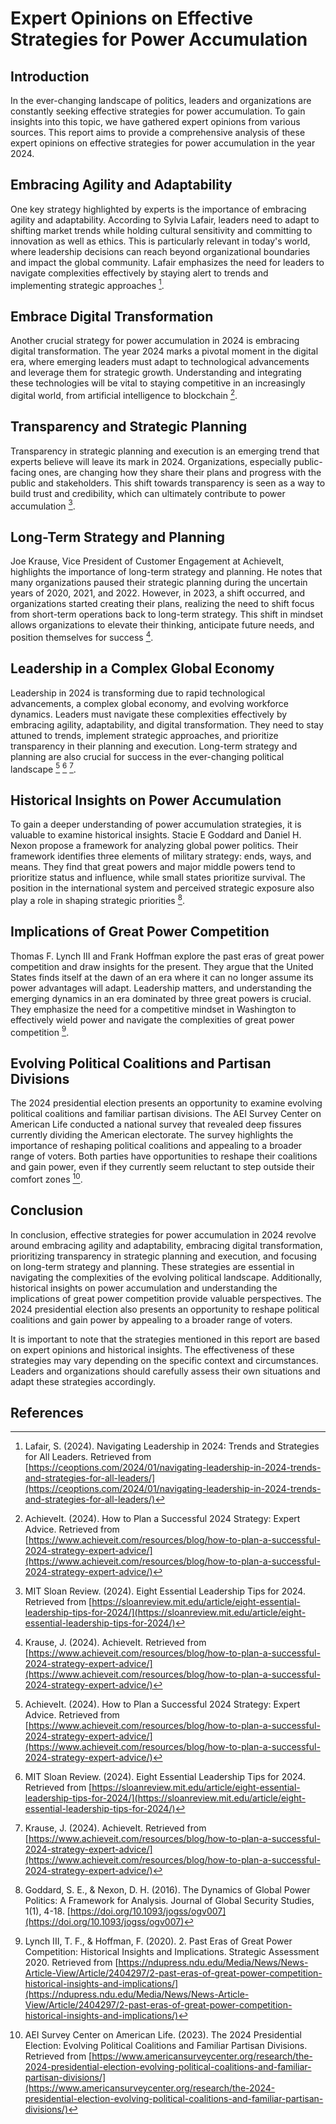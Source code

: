 # Expert Opinions on Effective Strategies for Power Accumulation

## Introduction

In the ever-changing landscape of politics, leaders and organizations are constantly seeking effective strategies for power accumulation. To gain insights into this topic, we have gathered expert opinions from various sources. This report aims to provide a comprehensive analysis of these expert opinions on effective strategies for power accumulation in the year 2024.

## Embracing Agility and Adaptability

One key strategy highlighted by experts is the importance of embracing agility and adaptability. According to Sylvia Lafair, leaders need to adapt to shifting market trends while holding cultural sensitivity and committing to innovation as well as ethics. This is particularly relevant in today's world, where leadership decisions can reach beyond organizational boundaries and impact the global community. Lafair emphasizes the need for leaders to navigate complexities effectively by staying alert to trends and implementing strategic approaches [^1^].

## Embrace Digital Transformation

Another crucial strategy for power accumulation in 2024 is embracing digital transformation. The year 2024 marks a pivotal moment in the digital era, where emerging leaders must adapt to technological advancements and leverage them for strategic growth. Understanding and integrating these technologies will be vital to staying competitive in an increasingly digital world, from artificial intelligence to blockchain [^2^].

## Transparency and Strategic Planning

Transparency in strategic planning and execution is an emerging trend that experts believe will leave its mark in 2024. Organizations, especially public-facing ones, are changing how they share their plans and progress with the public and stakeholders. This shift towards transparency is seen as a way to build trust and credibility, which can ultimately contribute to power accumulation [^3^].

## Long-Term Strategy and Planning

Joe Krause, Vice President of Customer Engagement at AchieveIt, highlights the importance of long-term strategy and planning. He notes that many organizations paused their strategic planning during the uncertain years of 2020, 2021, and 2022. However, in 2023, a shift occurred, and organizations started creating their plans, realizing the need to shift focus from short-term operations back to long-term strategy. This shift in mindset allows organizations to elevate their thinking, anticipate future needs, and position themselves for success [^4^].

## Leadership in a Complex Global Economy

Leadership in 2024 is transforming due to rapid technological advancements, a complex global economy, and evolving workforce dynamics. Leaders must navigate these complexities effectively by embracing agility, adaptability, and digital transformation. They need to stay attuned to trends, implement strategic approaches, and prioritize transparency in their planning and execution. Long-term strategy and planning are also crucial for success in the ever-changing political landscape [^2^] [^3^] [^4^].

## Historical Insights on Power Accumulation

To gain a deeper understanding of power accumulation strategies, it is valuable to examine historical insights. Stacie E Goddard and Daniel H. Nexon propose a framework for analyzing global power politics. Their framework identifies three elements of military strategy: ends, ways, and means. They find that great powers and major middle powers tend to prioritize status and influence, while small states prioritize survival. The position in the international system and perceived strategic exposure also play a role in shaping strategic priorities [^5^].

## Implications of Great Power Competition

Thomas F. Lynch III and Frank Hoffman explore the past eras of great power competition and draw insights for the present. They argue that the United States finds itself at the dawn of an era where it can no longer assume its power advantages will adapt. Leadership matters, and understanding the emerging dynamics in an era dominated by three great powers is crucial. They emphasize the need for a competitive mindset in Washington to effectively wield power and navigate the complexities of great power competition [^6^].

## Evolving Political Coalitions and Partisan Divisions

The 2024 presidential election presents an opportunity to examine evolving political coalitions and familiar partisan divisions. The AEI Survey Center on American Life conducted a national survey that revealed deep fissures currently dividing the American electorate. The survey highlights the importance of reshaping political coalitions and appealing to a broader range of voters. Both parties have opportunities to reshape their coalitions and gain power, even if they currently seem reluctant to step outside their comfort zones [^7^].

## Conclusion

In conclusion, effective strategies for power accumulation in 2024 revolve around embracing agility and adaptability, embracing digital transformation, prioritizing transparency in strategic planning and execution, and focusing on long-term strategy and planning. These strategies are essential in navigating the complexities of the evolving political landscape. Additionally, historical insights on power accumulation and understanding the implications of great power competition provide valuable perspectives. The 2024 presidential election also presents an opportunity to reshape political coalitions and gain power by appealing to a broader range of voters.

It is important to note that the strategies mentioned in this report are based on expert opinions and historical insights. The effectiveness of these strategies may vary depending on the specific context and circumstances. Leaders and organizations should carefully assess their own situations and adapt these strategies accordingly.

## References

[^1^]: Lafair, S. (2024). Navigating Leadership in 2024: Trends and Strategies for All Leaders. Retrieved from [https://ceoptions.com/2024/01/navigating-leadership-in-2024-trends-and-strategies-for-all-leaders/](https://ceoptions.com/2024/01/navigating-leadership-in-2024-trends-and-strategies-for-all-leaders/)
[^2^]: AchieveIt. (2024). How to Plan a Successful 2024 Strategy: Expert Advice. Retrieved from [https://www.achieveit.com/resources/blog/how-to-plan-a-successful-2024-strategy-expert-advice/](https://www.achieveit.com/resources/blog/how-to-plan-a-successful-2024-strategy-expert-advice/)
[^3^]: MIT Sloan Review. (2024). Eight Essential Leadership Tips for 2024. Retrieved from [https://sloanreview.mit.edu/article/eight-essential-leadership-tips-for-2024/](https://sloanreview.mit.edu/article/eight-essential-leadership-tips-for-2024/)
[^4^]: Krause, J. (2024). AchieveIt. Retrieved from [https://www.achieveit.com/resources/blog/how-to-plan-a-successful-2024-strategy-expert-advice/](https://www.achieveit.com/resources/blog/how-to-plan-a-successful-2024-strategy-expert-advice/)
[^5^]: Goddard, S. E., & Nexon, D. H. (2016). The Dynamics of Global Power Politics: A Framework for Analysis. Journal of Global Security Studies, 1(1), 4-18. [https://doi.org/10.1093/jogss/ogv007](https://doi.org/10.1093/jogss/ogv007)
[^6^]: Lynch III, T. F., & Hoffman, F. (2020). 2. Past Eras of Great Power Competition: Historical Insights and Implications. Strategic Assessment 2020. Retrieved from [https://ndupress.ndu.edu/Media/News/News-Article-View/Article/2404297/2-past-eras-of-great-power-competition-historical-insights-and-implications/](https://ndupress.ndu.edu/Media/News/News-Article-View/Article/2404297/2-past-eras-of-great-power-competition-historical-insights-and-implications/)
[^7^]: AEI Survey Center on American Life. (2023). The 2024 Presidential Election: Evolving Political Coalitions and Familiar Partisan Divisions. Retrieved from [https://www.americansurveycenter.org/research/the-2024-presidential-election-evolving-political-coalitions-and-familiar-partisan-divisions/](https://www.americansurveycenter.org/research/the-2024-presidential-election-evolving-political-coalitions-and-familiar-partisan-divisions/)